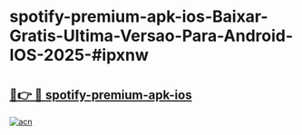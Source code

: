 # spotify-premium-apk-ios-Baixar-Gratis-Ultima-Versao-Para-Android-IOS-2025-#ipxnw

# <h2><a href="https://ainizakaria.my?title=spotify-premium-apk-ios&ref=22M">🔗👉 🔴 spotify-premium-apk-ios</a></h2>

[![acn](https://github.com/user-attachments/assets/0f9c940e-d8b0-45ae-aac7-cd30a18b3e1c)](https://ainizakaria.my?title=spotify-premium-apk-ios&ref=22M)

